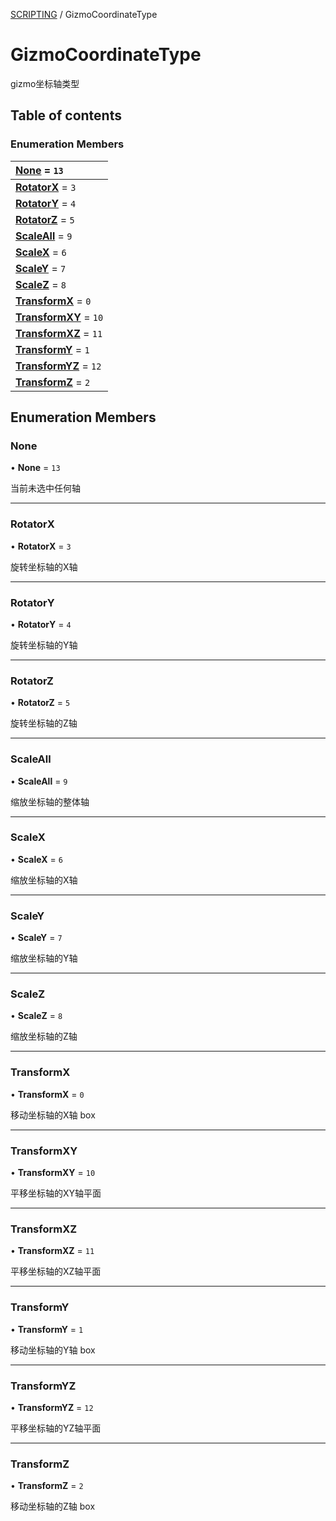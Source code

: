 [SCRIPTING](../groups/Core.SCRIPTING.md) / GizmoCoordinateType

# GizmoCoordinateType <Badge type="tip" text="Enumeration" /> <Score text="GizmoCoordinateType" />

<p class="content-big"> gizmo坐标轴类型 </p>

## Table of contents

### Enumeration Members <Score text="Enumeration" /> 
| **[None](mw.GizmoCoordinateType.md#none)** = ``13``  |
| :----- |
| **[RotatorX](mw.GizmoCoordinateType.md#rotatorx)** = ``3`` |
| **[RotatorY](mw.GizmoCoordinateType.md#rotatory)** = ``4`` |
| **[RotatorZ](mw.GizmoCoordinateType.md#rotatorz)** = ``5`` |
| **[ScaleAll](mw.GizmoCoordinateType.md#scaleall)** = ``9`` |
| **[ScaleX](mw.GizmoCoordinateType.md#scalex)** = ``6`` |
| **[ScaleY](mw.GizmoCoordinateType.md#scaley)** = ``7`` |
| **[ScaleZ](mw.GizmoCoordinateType.md#scalez)** = ``8`` |
| **[TransformX](mw.GizmoCoordinateType.md#transformx)** = ``0`` |
| **[TransformXY](mw.GizmoCoordinateType.md#transformxy)** = ``10`` |
| **[TransformXZ](mw.GizmoCoordinateType.md#transformxz)** = ``11`` |
| **[TransformY](mw.GizmoCoordinateType.md#transformy)** = ``1`` |
| **[TransformYZ](mw.GizmoCoordinateType.md#transformyz)** = ``12`` |
| **[TransformZ](mw.GizmoCoordinateType.md#transformz)** = ``2`` |

## Enumeration Members

### None <Score text="None" /> 

• **None** = ``13``

当前未选中任何轴

___

### RotatorX <Score text="RotatorX" /> 

• **RotatorX** = ``3``

旋转坐标轴的X轴

___

### RotatorY <Score text="RotatorY" /> 

• **RotatorY** = ``4``

旋转坐标轴的Y轴

___

### RotatorZ <Score text="RotatorZ" /> 

• **RotatorZ** = ``5``

旋转坐标轴的Z轴

___

### ScaleAll <Score text="ScaleAll" /> 

• **ScaleAll** = ``9``

缩放坐标轴的整体轴

___

### ScaleX <Score text="ScaleX" /> 

• **ScaleX** = ``6``

缩放坐标轴的X轴

___

### ScaleY <Score text="ScaleY" /> 

• **ScaleY** = ``7``

缩放坐标轴的Y轴

___

### ScaleZ <Score text="ScaleZ" /> 

• **ScaleZ** = ``8``

缩放坐标轴的Z轴

___

### TransformX <Score text="TransformX" /> 

• **TransformX** = ``0``

移动坐标轴的X轴 box

___

### TransformXY <Score text="TransformXY" /> 

• **TransformXY** = ``10``

平移坐标轴的XY轴平面

___

### TransformXZ <Score text="TransformXZ" /> 

• **TransformXZ** = ``11``

平移坐标轴的XZ轴平面

___

### TransformY <Score text="TransformY" /> 

• **TransformY** = ``1``

移动坐标轴的Y轴 box

___

### TransformYZ <Score text="TransformYZ" /> 

• **TransformYZ** = ``12``

平移坐标轴的YZ轴平面

___

### TransformZ <Score text="TransformZ" /> 

• **TransformZ** = ``2``

移动坐标轴的Z轴 box
